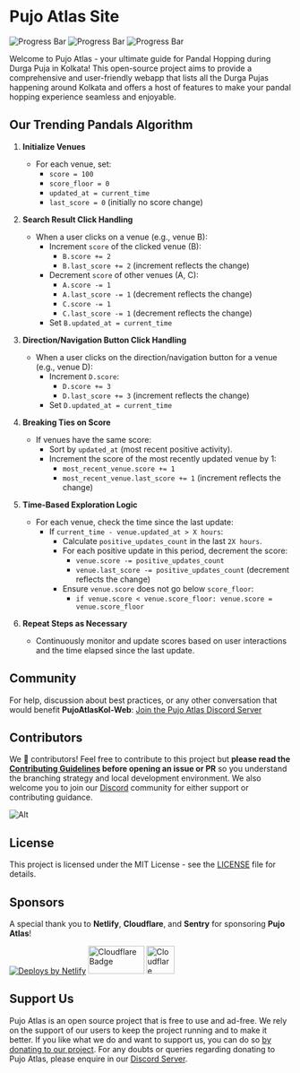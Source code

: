 # Pujo Atlas Site

<img src="https://progress-bar.xyz/100/?title=Atlas+v1.0+Completion" alt="Progress Bar">
<img src="https://progress-bar.xyz/100/?title=Atlas+v1.1+Completion" alt="Progress Bar">
<img src="https://progress-bar.xyz/15/?title=Atlas+v2.0+Completion" alt="Progress Bar">

Welcome to Pujo Atlas - your ultimate guide for Pandal Hopping during Durga Puja in Kolkata! This open-source project aims to provide a comprehensive and user-friendly webapp that lists all the Durga Pujas happening around Kolkata and offers a host of features to make your pandal hopping experience seamless and enjoyable.

## Our Trending Pandals Algorithm

1. **Initialize Venues**

   - For each venue, set:
     - `score = 100`
     - `score_floor = 0`
     - `updated_at = current_time`
     - `last_score = 0` (initially no score change)

2. **Search Result Click Handling**

   - When a user clicks on a venue (e.g., venue B):
     - Increment `score` of the clicked venue (B):
       - `B.score += 2`
       - `B.last_score += 2` (increment reflects the change)
     - Decrement `score` of other venues (A, C):
       - `A.score -= 1`
       - `A.last_score -= 1` (decrement reflects the change)
       - `C.score -= 1`
       - `C.last_score -= 1` (decrement reflects the change)
     - Set `B.updated_at = current_time`

3. **Direction/Navigation Button Click Handling**

   - When a user clicks on the direction/navigation button for a venue (e.g., venue D):
     - Increment `D.score`:
       - `D.score += 3`
       - `D.last_score += 3` (increment reflects the change)
     - Set `D.updated_at = current_time`

4. **Breaking Ties on Score**

   - If venues have the same score:
     - Sort by `updated_at` (most recent positive activity).
     - Increment the score of the most recently updated venue by 1:
       - `most_recent_venue.score += 1`
       - `most_recent_venue.last_score += 1` (increment reflects the change)

5. **Time-Based Exploration Logic**

   - For each venue, check the time since the last update:
     - If `current_time - venue.updated_at > X hours`:
       - Calculate `positive_updates_count` in the last `2X hours`.
       - For each positive update in this period, decrement the score:
         - `venue.score -= positive_updates_count`
         - `venue.last_score -= positive_updates_count` (decrement reflects the change)
       - Ensure `venue.score` does not go below `score_floor`:
         - `if venue.score < venue.score_floor: venue.score = venue.score_floor`

6. **Repeat Steps as Necessary**
   - Continuously monitor and update scores based on user interactions and the time elapsed since the last update.

## Community

For help, discussion about best practices, or any other conversation that would benefit **PujoAtlasKol-Web**: [Join the Pujo Atlas Discord Server](https://discord.com/invite/xxSXWYf6d4)

## Contributors

We 💖 contributors! Feel free to contribute to this project but **please read the [Contributing Guidelines](CONTRIBUTING.md) before opening an issue or PR** so you understand the branching strategy and local development environment. We also welcome you to join our [Discord](https://discord.com/invite/xxSXWYf6d4) community for either support or contributing guidance.

![Alt](https://repobeats.axiom.co/api/embed/093db6beff960e2f848bf55bfdb9463f82441031.svg 'Repobeats analytics image')

## License

This project is licensed under the MIT License - see the [LICENSE](LICENSE) file for details.

## Sponsors

A special thank you to **Netlify**, **Cloudflare**, and **Sentry** for sponsoring **Pujo Atlas**!

<div>
   <a href="https://www.netlify.com" target="_blank" rel="noopener noreferrer"><img src="https://www.netlify.com/v3/img/components/netlify-color-accent.svg" alt="Deploys by Netlify" /></a>
   <a href="https://www.cloudflare.com" target="_blank" rel="noopener noreferrer"><img src="https://cf-assets.www.cloudflare.com/slt3lc6tev37/CHOl0sUhrumCxOXfRotGt/081f81d52274080b2d026fdf163e3009/cloudflare-icon-color_3x.png" alt="Cloudflare Badge" height="50px" width="100px" /></a>
   <a href="https://www.sentry.io" target="_blank" rel="noopener noreferrer"><img src="https://avatars.githubusercontent.com/u/1396951?v=4" alt="Cloudflare Badge" height="50px" width="50px" /></a>
</div>

## Support Us

Pujo Atlas is an open source project that is free to use and ad-free. We rely on the support of our users to keep the project running and to make it better. If you like what we do and want to support us, you can do so [by donating to our project](https://atlas.ourkolkata.in/support). For any doubts or queries regarding donating to Pujo Atlas, please enquire in our [Discord Server](https://discord.com/invite/xxSXWYf6d4).
